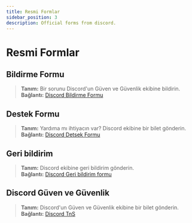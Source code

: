 ```yaml
---
title: Resmi Formlar
sidebar_position: 3
description: Official forms from discord.
---
```


# Resmi Formlar

## Bildirme Formu 
> __Tanım:__ Bir sorunu Discord'un Güven ve Güvenlik ekibine bildirin.   <br/>
__Bağlantı:__ [Discord Bildirme Formu](https://dis.gd/report)

## Destek Formu 
> __Tanım:__ Yardıma mı ihtiyacın var? Discord ekibine bir bilet gönderin.   <br/>
__Bağlantı:__  [Discord Detsek Formu](https://dis.gd/contact)

## Geri bildirim 
> __Tanım:__ Discord ekibine geri bildirim gönderin.   <br/>
__Bağlantı:__  [Discord Geri bildirim formu](https://dis.gd/feedback)


## Discord Güven ve Güvenlik 
> __Tanım:__ Discord'un Güven ve Güvenlik ekibine bir bilet gönderin.  <br/>
__Bağlantı:__ [Discord TnS](https://dis.gd/request)
